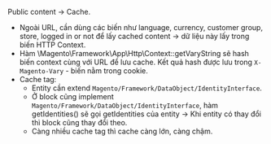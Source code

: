 
Public content -> Cache. 
- Ngoài URL, cần dùng các biến như language, currency, customer group, store, logged in or not để lấy cached content -> dữ liệu này lấy trong biến HTTP Context.
- Hàm \\Magento\\Framework\\App\\Http\\Context::getVaryString sẽ hash biến context cùng với URL để lưu cache. Kết quả hash được lưu trong `X-Magento-Vary` - biến nằm trong cookie.
- Cache tag: 
	- Entity cần extend  `Magento/Framework/DataObject/IdentityInterface`.
	- Ở block cũng implement `Magento/Framework/DataObject/IdentityInterface`, hàm getIdentities() sẽ gọi getIdentities của entity -> Khi entity có thay đổi thì block cũng thay đổi theo.
	- Càng nhiều cache tag thì cache càng lớn, càng chậm.

